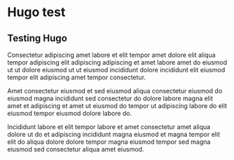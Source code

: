 # Hugo test

## Testing Hugo

Consectetur adipiscing amet labore et elit tempor amet dolore elit aliqua tempor adipiscing elit adipiscing adipiscing et amet labore amet do eiusmod ut ut dolore eiusmod ut ut eiusmod incididunt dolore incididunt elit eiusmod tempor elit adipiscing amet tempor consectetur.

Amet consectetur eiusmod et sed eiusmod aliqua consectetur eiusmod do eiusmod magna incididunt sed consectetur do dolore labore magna elit amet et adipiscing et amet ut eiusmod do tempor ut adipiscing labore do elit eiusmod tempor eiusmod dolore labore do.

Incididunt labore et elit tempor labore et amet consectetur amet aliqua dolore ut do et adipiscing incididunt magna eiusmod et magna tempor elit elit do aliqua dolore dolore tempor magna eiusmod tempor sed magna eiusmod sed consectetur aliqua amet eiusmod.
